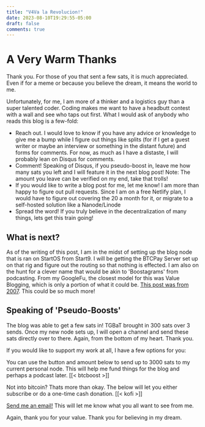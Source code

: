 ```yaml
---
title: "V4Va la Revolucion!"
date: 2023-08-10T19:29:55-05:00
draft: false
comments: true
---
```

# A Very Warm Thanks

Thank you. For those of you that sent a few sats, it is much appreciated. Even if for a meme or because you believe the dream, it means the world to me. 

Unfortunately, for me, I am more of a thinker and a logistics guy than a super talented coder. Coding makes me want to have a headbutt contest with a wall and see who taps out first. 
What I would ask of anybody who reads this blog is a few-fold:

- Reach out. I would love to know if you have any advice or knowledge to give me a bump while I figure out things like splits (for if I get a guest writer or maybe an interview or something in the distant future) and forms for comments. For now, as much as I have a distaste, I will probably lean on Disqus for comments. 
- Comment! Speaking of Disqus, if you pseudo-boost in, leave me how many sats you left and I will feature it in the next blog post! Note: The amount you leave can be verified on my end, take that trolls!
- If you would like to write a blog post for me, let me know! I am more than happy to figure out pull requests. Since I am on a free Netlify plan, I would have to figure out covering the 20 a month for it, or migrate to a self-hosted solution like a Nanode/Linode
- Spread the word! If you truly believe in the decentralization of many things, lets get this train going!

## What is next?

As of the writing of this post, I am in the midst of setting up the blog node that is ran on StartOS from Start9. I will be getting the BTCPay Server set up on that rig and figure out the routing so that nothing is effected. 
I am also on the hunt for a clever name that would be akin to 'Boostagrams' from podcasting. From my GoogleFu, the closest model for this was Value Blogging, which is only a portion of what it could be. [This post was from 2007](https://problogger.com/value-blogging-a-new-model-for-success/). This could be so much more!

## Speaking of 'Pseudo-Boosts'

The blog was able to get a few sats in! TGBaT brought in 300 sats over 3 sends. Once my new node sets up, I will open a channel and send these sats directly over to there. 
Again, from the bottom of my heart. Thank you. 


If you would like to support my work at all, I have a few options for you:

You can use the button and amount below to send up to 3000 sats to my current personal node. This will help me fund things for the blog and perhaps a podcast later. 
[[< btcboost >]]

Not into bitcoin? Thats more than okay. The below will let you either subscribe or do a one-time cash donation. 
[[< kofi >]]

[Send me an email!](mailto:tgdhaku@proton.me) This will let me know what you all want to see from me. 

Again, thank you for your value. Thank you for believing in my dream. 

